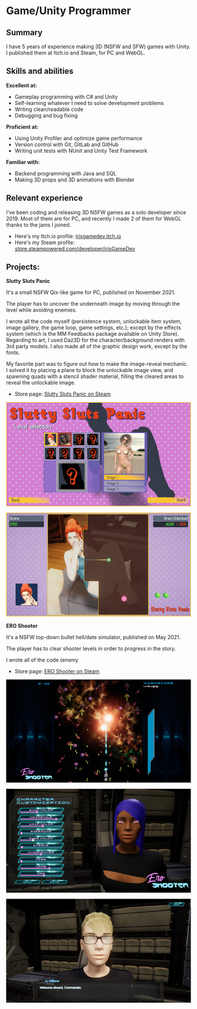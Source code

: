 # Game/Unity Programmer

## Summary
I have 5 years of experience making 3D (NSFW and SFW) games with Unity. I published them at Itch.io and Steam, for PC and WebGL.


## Skills and abilities
**Excellent at:**
- Gameplay programming with C# and Unity
- Self-learning whatever I need to solve development problems
- Writing clean/readable code
- Debugging and bug fixing

**Proficient at:**
- Using Unity Profiler and optimize game performance
- Version control with Git, GitLab and GitHub
- Writing unit tests with NUnit and Unity Test Framework
  
**Familiar with:**
- Backend programming with Java and SQL
- Making 3D props and 3D animations with Blender


## Relevant experience
I've been coding and releasing 3D NSFW games as a solo developer since 2019.
Most of them are for PC, and recently I made 2 of them for WebGL thanks to the
jams I joined.

- Here's my Itch.io profile: [irisgamedev.itch.io](https://irisgamedev.itch.io/)
- Here's my Steam profile: [store.steampowered.com/developer/irisGameDev](https://store.steampowered.com/developer/irisGameDev)


## Projects:
**Slutty Sluts Panic**

  It's a small NSFW Qix-like game for PC, published on November 2021.
  
  The player has to uncover the underneath image by moving through the level while avoiding enemies.
  
  I wrote all the code myself (persistence system, unlockable item system, image gallery, the game loop, game settings, etc.); except by the effects system (which is the MM Feedbacks package available on Unity Store).
  Regarding to art, I used Daz3D for the character/background renders with 3rd party models. I also made all of the graphic design work, except by the fonts.
  
  My favorite part was to figure out how to make the image-reveal mechanic. I solved it by placing a plane to block the unlockable image view, and spawning quads with a stencil shader material, filling the cleared areas to reveal the unlockable image.
  
- Store page: [Slutty Sluts Panic on Steam](https://store.steampowered.com/app/1775850/Slutty_Sluts_Panic/)

![SS_00](assets/images/SSP/SS_00.jpg)

![SSP_01](assets/images/SSP/SSP_01.jpg)


**ERO Shooter**

  It's a NSFW top-down bullet hell/date simulator, published on May 2021.

  The player has to clear shooter levels in order to progress in the story.

  I wrote all of the code (enemy 
  

- Store page: [ERO Shooter on Steam](https://store.steampowered.com/app/1445090/ERO_Shooter/)

![ES_00](assets/images/ES/ES_00.jpg)

![ES_02](assets/images/ES/ES_02.jpg)

![ES_03](assets/images/ES/ES_03.jpg)
